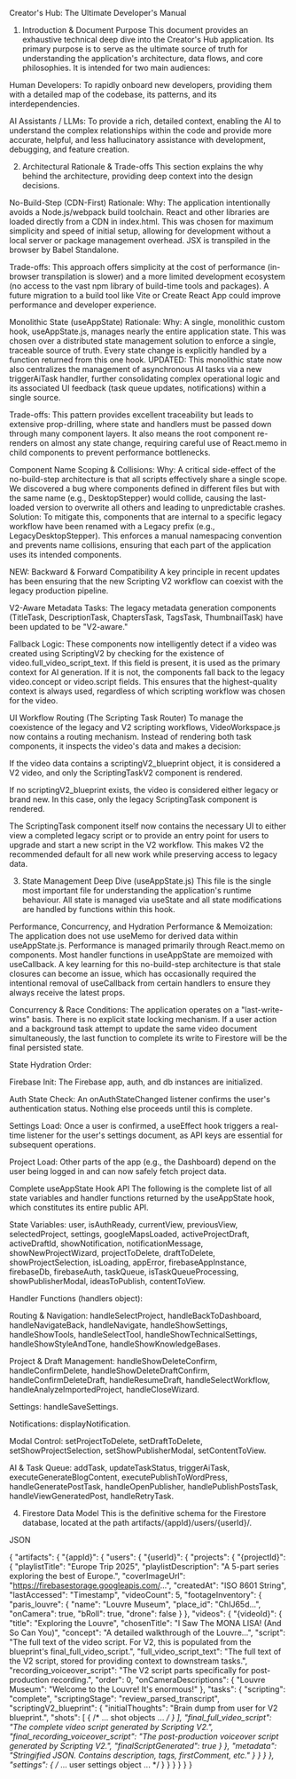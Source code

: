 Creator's Hub: The Ultimate Developer's Manual
1. Introduction & Document Purpose
This document provides an exhaustive technical deep dive into the Creator's Hub application. Its primary purpose is to serve as the ultimate source of truth for understanding the application's architecture, data flows, and core philosophies. It is intended for two main audiences:

Human Developers: To rapidly onboard new developers, providing them with a detailed map of the codebase, its patterns, and its interdependencies.

AI Assistants / LLMs: To provide a rich, detailed context, enabling the AI to understand the complex relationships within the code and provide more accurate, helpful, and less hallucinatory assistance with development, debugging, and feature creation.

2. Architectural Rationale & Trade-offs
This section explains the why behind the architecture, providing deep context into the design decisions.

No-Build-Step (CDN-First) Rationale:
Why: The application intentionally avoids a Node.js/webpack build toolchain. React and other libraries are loaded directly from a CDN in index.html. This was chosen for maximum simplicity and speed of initial setup, allowing for development without a local server or package management overhead. JSX is transpiled in the browser by Babel Standalone.

Trade-offs: This approach offers simplicity at the cost of performance (in-browser transpilation is slower) and a more limited development ecosystem (no access to the vast npm library of build-time tools and packages). A future migration to a build tool like Vite or Create React App could improve performance and developer experience.

Monolithic State (useAppState) Rationale:
Why: A single, monolithic custom hook, useAppState.js, manages nearly the entire application state. This was chosen over a distributed state management solution to enforce a single, traceable source of truth. Every state change is explicitly handled by a function returned from this one hook. UPDATED: This monolithic state now also centralizes the management of asynchronous AI tasks via a new triggerAiTask handler, further consolidating complex operational logic and its associated UI feedback (task queue updates, notifications) within a single source.

Trade-offs: This pattern provides excellent traceability but leads to extensive prop-drilling, where state and handlers must be passed down through many component layers. It also means the root <App> component re-renders on almost any state change, requiring careful use of React.memo in child components to prevent performance bottlenecks.

Component Name Scoping & Collisions:
Why: A critical side-effect of the no-build-step architecture is that all scripts effectively share a single scope. We discovered a bug where components defined in different files but with the same name (e.g., DesktopStepper) would collide, causing the last-loaded version to overwrite all others and leading to unpredictable crashes.
Solution: To mitigate this, components that are internal to a specific legacy workflow have been renamed with a Legacy prefix (e.g., LegacyDesktopStepper). This enforces a manual namespacing convention and prevents name collisions, ensuring that each part of the application uses its intended components.

NEW: Backward & Forward Compatibility
A key principle in recent updates has been ensuring that the new Scripting V2 workflow can coexist with the legacy production pipeline.

V2-Aware Metadata Tasks: The legacy metadata generation components (TitleTask, DescriptionTask, ChaptersTask, TagsTask, ThumbnailTask) have been updated to be "V2-aware."

Fallback Logic: These components now intelligently detect if a video was created using ScriptingV2 by checking for the existence of video.full_video_script_text. If this field is present, it is used as the primary context for AI generation. If it is not, the components fall back to the legacy video.concept or video.script fields. This ensures that the highest-quality context is always used, regardless of which scripting workflow was chosen for the video.

UI Workflow Routing (The Scripting Task Router)
To manage the coexistence of the legacy and V2 scripting workflows, VideoWorkspace.js now contains a routing mechanism. Instead of rendering both task components, it inspects the video's data and makes a decision:

If the video data contains a scriptingV2_blueprint object, it is considered a V2 video, and only the ScriptingTaskV2 component is rendered.

If no scriptingV2_blueprint exists, the video is considered either legacy or brand new. In this case, only the legacy ScriptingTask component is rendered.

The ScriptingTask component itself now contains the necessary UI to either view a completed legacy script or to provide an entry point for users to upgrade and start a new script in the V2 workflow. This makes V2 the recommended default for all new work while preserving access to legacy data.

3. State Management Deep Dive (useAppState.js)
This file is the single most important file for understanding the application's runtime behaviour. All state is managed via useState and all state modifications are handled by functions within this hook.

Performance, Concurrency, and Hydration
Performance & Memoization: The application does not use useMemo for derived data within useAppState.js. Performance is managed primarily through React.memo on components. Most handler functions in useAppState are memoized with useCallback. A key learning for this no-build-step architecture is that stale closures can become an issue, which has occasionally required the intentional removal of useCallback from certain handlers to ensure they always receive the latest props.

Concurrency & Race Conditions: The application operates on a "last-write-wins" basis. There is no explicit state locking mechanism. If a user action and a background task attempt to update the same video document simultaneously, the last function to complete its write to Firestore will be the final persisted state.

State Hydration Order:

Firebase Init: The Firebase app, auth, and db instances are initialized.

Auth State Check: An onAuthStateChanged listener confirms the user's authentication status. Nothing else proceeds until this is complete.

Settings Load: Once a user is confirmed, a useEffect hook triggers a real-time listener for the user's settings document, as API keys are essential for subsequent operations.

Project Load: Other parts of the app (e.g., the Dashboard) depend on the user being logged in and can now safely fetch project data.

Complete useAppState Hook API
The following is the complete list of all state variables and handler functions returned by the useAppState hook, which constitutes its entire public API.

State Variables: user, isAuthReady, currentView, previousView, selectedProject, settings, googleMapsLoaded, activeProjectDraft, activeDraftId, showNotification, notificationMessage, showNewProjectWizard, projectToDelete, draftToDelete, showProjectSelection, isLoading, appError, firebaseAppInstance, firebaseDb, firebaseAuth, taskQueue, isTaskQueueProcessing, showPublisherModal, ideasToPublish, contentToView.

Handler Functions (handlers object):

Routing & Navigation: handleSelectProject, handleBackToDashboard, handleNavigateBack, handleNavigate, handleShowSettings, handleShowTools, handleSelectTool, handleShowTechnicalSettings, handleShowStyleAndTone, handleShowKnowledgeBases.

Project & Draft Management: handleShowDeleteConfirm, handleConfirmDelete, handleShowDeleteDraftConfirm, handleConfirmDeleteDraft, handleResumeDraft, handleSelectWorkflow, handleAnalyzeImportedProject, handleCloseWizard.

Settings: handleSaveSettings.

Notifications: displayNotification.

Modal Control: setProjectToDelete, setDraftToDelete, setShowProjectSelection, setShowPublisherModal, setContentToView.

AI & Task Queue: addTask, updateTaskStatus, triggerAiTask, executeGenerateBlogContent, executePublishToWordPress, handleGeneratePostTask, handleOpenPublisher, handlePublishPostsTask, handleViewGeneratedPost, handleRetryTask.

4. Firestore Data Model
This is the definitive schema for the Firestore database, located at the path artifacts/{appId}/users/{userId}/.

JSON

{
  "artifacts": {
    "{appId}": {
      "users": {
        "{userId}": {
          "projects": {
            "{projectId}": {
              "playlistTitle": "Europe Trip 2025",
              "playlistDescription": "A 5-part series exploring the best of Europe.",
              "coverImageUrl": "https://firebasestorage.googleapis.com/...",
              "createdAt": "ISO 8601 String",
              "lastAccessed": "Timestamp",
              "videoCount": 5,
              "footageInventory": {
                "paris_louvre": {
                  "name": "Louvre Museum",
                  "place_id": "ChIJ65d...",
                  "onCamera": true,
                  "bRoll": true,
                  "drone": false
                }
              },
              "videos": {
                "{videoId}": {
                  "title": "Exploring the Louvre",
                  "chosenTitle": "I Saw The MONA LISA! (And So Can You)",
                  "concept": "A detailed walkthrough of the Louvre...",
                  "script": "The full text of the video script. For V2, this is populated from the blueprint's final_full_video_script.",
                  "full_video_script_text": "The full text of the V2 script, stored for providing context to downstream tasks.",
                  "recording_voiceover_script": "The V2 script parts specifically for post-production recording.",
                  "order": 0,
                  "onCameraDescriptions": {
                    "Louvre Museum": "Welcome to the Louvre! It's enormous!"
                  },
                  "tasks": {
                    "scripting": "complete",
                    "scriptingStage": "review_parsed_transcript",
                    "scriptingV2_blueprint": {
                      "initialThoughts": "Brain dump from user for V2 blueprint.",
                      "shots": [ { /* ... shot objects ... */ } ],
                      "final_full_video_script": "The complete video script generated by Scripting V2.",
                      "final_recording_voiceover_script": "The post-production voiceover script generated by Scripting V2.",
                      "finalScriptGenerated": true
                    }
                  },
                  "metadata": "Stringified JSON. Contains description, tags, firstComment, etc."
                }
              }
            }
          },
          "settings": { /* ... user settings object ... */ }
        }
      }
    }
  }
}
